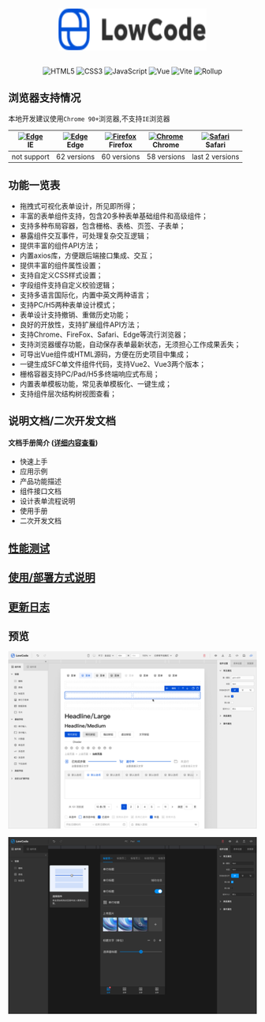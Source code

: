 <!--
 * @Description: 
 * @Author: wsy
 * @Date: 2023-10-27 14:38:24
 * @LastEditTime: 2023-10-27 21:38:44
 * @LastEditors: wsy
-->

<br/>
<div align="center">
  <img alt="lowCode Logo" width="300" height="84" src="https://raw.githubusercontent.com/wsypower/lowcode-from-design/f69d1816e0b1477f73be4bdb3517146a95892ab6/public/logo.svg">
  <br/>
  <br/>
   
  ![HTML5](https://img.shields.io/badge/-HTML5-red?logo=html5&logoColor=white) ![CSS3](https://img.shields.io/badge/-CSS3-blue?logo=css3&logoColor=white) ![JavaScript](https://img.shields.io/badge/-JavaScript-yellow?logo=javascript&logoColor=white) ![Vue](https://img.shields.io/badge/-Vue-34495e?logo=vue.js) ![Vite](https://img.shields.io/badge/-Vite-646cff?logo=vite&logoColor=white) ![Rollup](https://img.shields.io/badge/-Rollup-ef3335?logo=rollup.js&logoColor=white)
  
</div>

## 浏览器支持情况

本地开发建议使用`Chrome 90+`浏览器,不支持`IE`浏览器


| [<img src="https://raw.githubusercontent.com/alrra/browser-logos/master/src/edge/edge_48x48.png" alt=" Edge" width="24px" height="24px" />](http://godban.github.io/browsers-support-badges/)</br>IE | [<img src="https://raw.githubusercontent.com/alrra/browser-logos/master/src/edge/edge_48x48.png" alt=" Edge" width="24px" height="24px" />](http://godban.github.io/browsers-support-badges/)</br>Edge | [<img src="https://raw.githubusercontent.com/alrra/browser-logos/master/src/firefox/firefox_48x48.png" alt="Firefox" width="24px" height="24px" />](http://godban.github.io/browsers-support-badges/)</br>Firefox | [<img src="https://raw.githubusercontent.com/alrra/browser-logos/master/src/chrome/chrome_48x48.png" alt="Chrome" width="24px" height="24px" />](http://godban.github.io/browsers-support-badges/)</br>Chrome | [<img src="https://raw.githubusercontent.com/alrra/browser-logos/master/src/safari/safari_48x48.png" alt="Safari" width="24px" height="24px" />](http://godban.github.io/browsers-support-badges/)</br>Safari |
| :--------------------------------------------------------------------------------------------------------------------------------------------------------------------------------------------------: | :----------------------------------------------------------------------------------------------------------------------------------------------------------------------------------------------------: | :---------------------------------------------------------------------------------------------------------------------------------------------------------------------------------------------------------------: | :-----------------------------------------------------------------------------------------------------------------------------------------------------------------------------------------------------------: | :-----------------------------------------------------------------------------------------------------------------------------------------------------------------------------------------------------------: |
|                                                                                             not support                                                                                              |                                                                                              62 versions                                                                                               |                                                                                                    60 versions                                                                                                    |                                                                                                  58 versions                                                                                                  |                                                                                                last 2 versions                                                                                                |

## 功能一览表

- 拖拽式可视化表单设计，所见即所得；
- 丰富的表单组件支持，包含20多种表单基础组件和高级组件；
- 支持多种布局容器，包含栅格、表格、页签、子表单；
- 暴露组件交互事件，可处理复杂交互逻辑；
- 提供丰富的组件API方法；
- 内置axios库，方便跟后端接口集成、交互；
- 提供丰富的组件属性设置；
- 支持自定义CSS样式设置；
- 字段组件支持自定义校验逻辑；
- 支持多语言国际化，内置中英文两种语言；
- 支持PC/H5两种表单设计模式；
- 表单设计支持撤销、重做历史功能；
- 良好的开放性，支持扩展组件API方法；
- 支持Chrome、FireFox、Safari、Edge等流行浏览器；
- 支持浏览器缓存功能，自动保存表单最新状态，无须担心工作成果丢失；
- 可导出Vue组件或HTML源码，方便在历史项目中集成；
- 一键生成SFC单文件组件代码，支持Vue2、Vue3两个版本；
- 栅格容器支持PC/Pad/H5多终端响应式布局；
- 内置表单模板功能，常见表单模板化、一键生成；
- 支持组件层次结构树视图查看；


## 说明文档/二次开发文档

#### 文档手册简介 ([详细内容查看](https://docs.srdcloud.cn/docs/473QyXa7ZatnnJ3w?))

- 快速上手
- 应用示例
- 产品功能描述
- 组件接口文档
- 设计表单流程说明
- 使用手册
- 二次开发文档

## [性能测试](https://docs.srdcloud.cn/docs/473QyXa7ZatnnJ3w?)

## [使用/部署方式说明](https://docs.srdcloud.cn/docs/473QyXa7ZatnnJ3w?)

## [更新日志](https://docs.srdcloud.cn/docs/473QyXa7ZatnnJ3w?)

## 预览
  [![license](https://github.com/wsypower/lowcode-from-design/blob/master/public/Light-2.png?raw=true)](LICENSE)

  [![license](https://github.com/wsypower/lowcode-from-design/blob/master/public/Dark.png?raw=true)](LICENSE)

